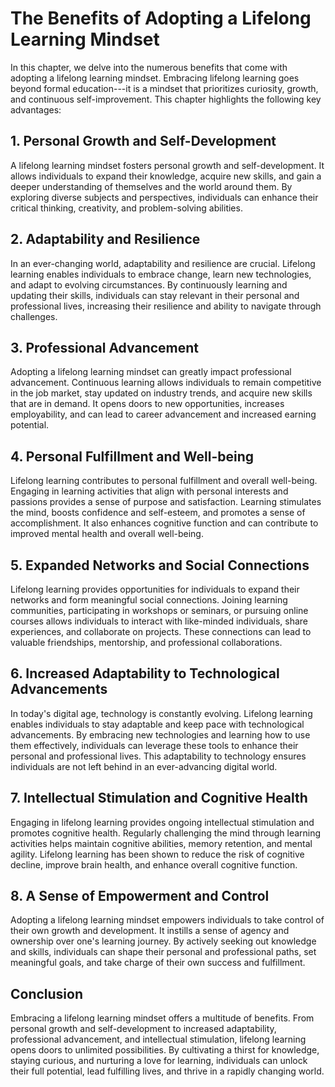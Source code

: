 The Benefits of Adopting a Lifelong Learning Mindset
=============================================================

In this chapter, we delve into the numerous benefits that come with adopting a lifelong learning mindset. Embracing lifelong learning goes beyond formal education---it is a mindset that prioritizes curiosity, growth, and continuous self-improvement. This chapter highlights the following key advantages:

**1. Personal Growth and Self-Development**
-------------------------------------------

A lifelong learning mindset fosters personal growth and self-development. It allows individuals to expand their knowledge, acquire new skills, and gain a deeper understanding of themselves and the world around them. By exploring diverse subjects and perspectives, individuals can enhance their critical thinking, creativity, and problem-solving abilities.

**2. Adaptability and Resilience**
----------------------------------

In an ever-changing world, adaptability and resilience are crucial. Lifelong learning enables individuals to embrace change, learn new technologies, and adapt to evolving circumstances. By continuously learning and updating their skills, individuals can stay relevant in their personal and professional lives, increasing their resilience and ability to navigate through challenges.

**3. Professional Advancement**
-------------------------------

Adopting a lifelong learning mindset can greatly impact professional advancement. Continuous learning allows individuals to remain competitive in the job market, stay updated on industry trends, and acquire new skills that are in demand. It opens doors to new opportunities, increases employability, and can lead to career advancement and increased earning potential.

**4. Personal Fulfillment and Well-being**
------------------------------------------

Lifelong learning contributes to personal fulfillment and overall well-being. Engaging in learning activities that align with personal interests and passions provides a sense of purpose and satisfaction. Learning stimulates the mind, boosts confidence and self-esteem, and promotes a sense of accomplishment. It also enhances cognitive function and can contribute to improved mental health and overall well-being.

**5. Expanded Networks and Social Connections**
-----------------------------------------------

Lifelong learning provides opportunities for individuals to expand their networks and form meaningful social connections. Joining learning communities, participating in workshops or seminars, or pursuing online courses allows individuals to interact with like-minded individuals, share experiences, and collaborate on projects. These connections can lead to valuable friendships, mentorship, and professional collaborations.

**6. Increased Adaptability to Technological Advancements**
-----------------------------------------------------------

In today's digital age, technology is constantly evolving. Lifelong learning enables individuals to stay adaptable and keep pace with technological advancements. By embracing new technologies and learning how to use them effectively, individuals can leverage these tools to enhance their personal and professional lives. This adaptability to technology ensures individuals are not left behind in an ever-advancing digital world.

**7. Intellectual Stimulation and Cognitive Health**
----------------------------------------------------

Engaging in lifelong learning provides ongoing intellectual stimulation and promotes cognitive health. Regularly challenging the mind through learning activities helps maintain cognitive abilities, memory retention, and mental agility. Lifelong learning has been shown to reduce the risk of cognitive decline, improve brain health, and enhance overall cognitive function.

**8. A Sense of Empowerment and Control**
-----------------------------------------

Adopting a lifelong learning mindset empowers individuals to take control of their own growth and development. It instills a sense of agency and ownership over one's learning journey. By actively seeking out knowledge and skills, individuals can shape their personal and professional paths, set meaningful goals, and take charge of their own success and fulfillment.

Conclusion
----------

Embracing a lifelong learning mindset offers a multitude of benefits. From personal growth and self-development to increased adaptability, professional advancement, and intellectual stimulation, lifelong learning opens doors to unlimited possibilities. By cultivating a thirst for knowledge, staying curious, and nurturing a love for learning, individuals can unlock their full potential, lead fulfilling lives, and thrive in a rapidly changing world.

